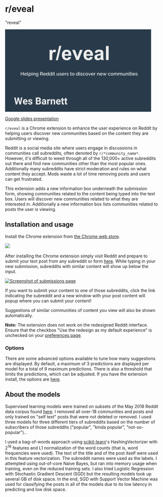 # r/eveal

"reveal"

[<img align="center" alt="View presentation on Google slides" src="screenshots/slides.png" width=480>](https://docs.google.com/presentation/d/1tkba056TWMmRuLOZI1_8H25Plhqh_R_RcjWhLC6nOws/edit?usp=sharing)

[Google slides presentation](https://docs.google.com/presentation/d/1tkba056TWMmRuLOZI1_8H25Plhqh_R_RcjWhLC6nOws/edit?usp=sharing)

`r/eveal` is a Chrome extension to enhance the user experience on Reddit by helping users
discover new communities based on the content they are submitting or viewing.
 
Reddit is a social media site where users engage in discussions in communities call
subreddits, often denoted by `r/*community_name*`. However, it's difficult to weed
through all of the 130,000+ active subreddits out there and find new communities other
than the most popular ones. Additionally many subreddits have strict moderation and
rules on what content they accept. Mods waste a lot of time removing posts and users can
get frustrated.

This extension adds a new information box underneath the submission form, showing
communities related to the content being typed into the text box. Users will discover
new communities related to what they are interested in. Additionally a new information
box lists communities related to posts the user is viewing.

## Installation and usage

Install the Chrome extension from
[the Chrome web store](https://chrome.google.com/webstore/detail/subreddits-with-content-l/iaepjdnahmaliipimelmheobbdeplhah).

[<img src="https://raw.githubusercontent.com/wesbarnett/insight/master/screenshots/chromebadge.png">](https://chrome.google.com/webstore/detail/reveal/iaepjdnahmaliipimelmheobbdeplhah)

After installing the Chrome extension simply visit Reddit and prepare to submit your
text post from any subreddit or form
[here](https://old.reddit.com/submit?selftext=true). While typing in your new
submission, subreddits with similar content will show up below the input.

[<img alt="Screenshot of submissions page" src="https://raw.githubusercontent.com/wesbarnett/insight/master/screenshots/record1.gif" width=600>](https://raw.githubusercontent.com/wesbarnett/insight/master/screenshots/record1.gif)

If you want to submit your content to one of those subreddits, click the link indicating
the subreddit and a new window with your post content will popup where you can submit
your content!

Suggestions of similar communities of content you view will also be shown automatically.

**Note:** The extension does not work on the redesigned Reddit interface. Ensure that
the checkbox "Use the redesign as my default experience" is unchecked on your
[preferences page](https://www.reddit.com/prefs).

### Options

There are some advanced options available to tune how many suggestions are displayed. By
default, a maximum of 3 predictions are displayed per model for a total of 9 maximum
predictions. There is also a threshold that limits the predictions, which can be
adjusted. If you have the extension install, the options are
[here](chrome-extension://kohjlglondmaajbicoflceolifjcicai/options.html).

## About the models

Supervised learning models were trained on subsets of the May 2018 Reddit data corpus
found [here](https://files.pushshift.io/reddit/). I removed all over-18 communities and
posts and only trained on "self text" posts that were not deleted or removed. I used
three models for three different tiers of subreddits based on the number of
subscribers of those subreddits ("popular", "kinda popular", "not-so-popular").. 

I used a bag-of-words approach using [scikit-learn](http://scikit-learn.org/stable/)'s
HashingVectorizer with 2<sup>18</sup> features and L1 normalization of the word counts
(that is, word frequencies were used). The text of the title and of the post itself were
used in this feature vectorization. The subreddit names were used as the labels. I
attempted using out-of-core Naive Bayes, but ran into memory usage when training, even
on the reduced training sets. I also tried Logistic Regression with Stochastic Gradient
Descent (SGD) but the resulting models took up several GB of disk space. In the end, SGD
with Support Vector Machine was used for classifying the posts in all of the models due
to its low latency in predicting and low disk space.
